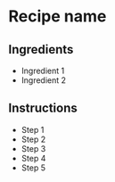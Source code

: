 # Recipe name

## Ingredients

- Ingredient 1
- Ingredient 2


## Instructions

- Step 1
- Step 2
- Step 3
- Step 4
- Step 5